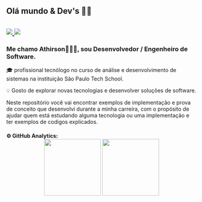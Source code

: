 
<h2>Olá mundo & Dev's 👋🏾<h2>
   
  <a  href="https://www.linkedin.com/in/athirson-oliveira/">
  <img src="https://img.shields.io/badge/Athirson%20Oliveira-0077B5?style=flat-square&amp;logo=Linkedin&amp;logoColor=white" >
  </a>
    <a  href="https://www.instagram.com/_thirsu/">
  <img src="https://img.shields.io/badge/Athirson%20Oliveira-E4405F?style=flat-square&amp;logo=Instagram&amp;logoColor=white">
    </a>
<h3>Me chamo Athirson👨🏿‍💻, sou Desenvolvedor / Engenheiro de Software.</h3>
🎓 profissional tecnólogo no curso de análise e desenvolvimento de sistemas na instituição São Paulo Tech School.
  
💡 Gosto de explorar novas tecnologias e desenvolver soluções de software.

Neste repositório você vai encontrar exemplos de implementação e prova de conceito que desenvolvi durante a minha carreira,
com o propósito de ajudar quem está estudando alguma tecnologia ou uma implementação e ter exemplos de codigos explicados.
  
<h4>
  ⚙️  GitHub Analytics:
  
 <div align="center">
   <img height="150em"
            src="https://github-readme-stats.vercel.app/api/top-langs/?username=athirson010&layout=compact&langs_count=7&theme=dracula">
        <img height="150em"
            src="https://github-readme-stats.vercel.app/api?username=athirson010&show_icons=true&theme=dracula&include_all_commits=true&count_private=true">
  </div>
  
  
